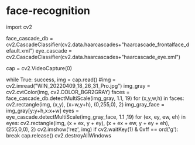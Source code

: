 # face-recognition

import cv2 

face_cascade_db = cv2.CascadeClassifier(cv2.data.haarcascades+"haarcascade_frontalface_default.xml")
eye_cascade = cv2.CascadeClassifier(cv2.data.haarcascades+"haarcascade_eye.xml")

cap = cv2.VideoCapture(0)

while True:
    success, img = cap.read()
    #img = cv2.imread("WIN_20220409_18_26_31_Pro.jpg")
    img_gray = cv2.cvtColor(img, cv2.COLOR_BGR2GRAY)
    faces = face_cascade_db.detectMultiScale(img_gray, 1.1, 19) 
    for (x,y,w,h) in faces:
        cv2.rectangle(img, (x,y), (x+w,y+h), (0,255,0), 2)
        img_gray_face = img_gray[y:y+h,x:x+w]
        eyes = eye_cascade.detectMultiScale(img_gray_face, 1.1 ,19)
        for (ex, ey, ew, eh) in eyes:
              cv2.rectangle(img, (x + ex, y + ey), (x + ex + ew, y + ey + eh), (255,0,0), 2)
    cv2.imshow('rez', img)
    if cv2.waitKey(1) & 0xff == ord('g'):
        break
cap.release()
cv2.destroyAllWindows
